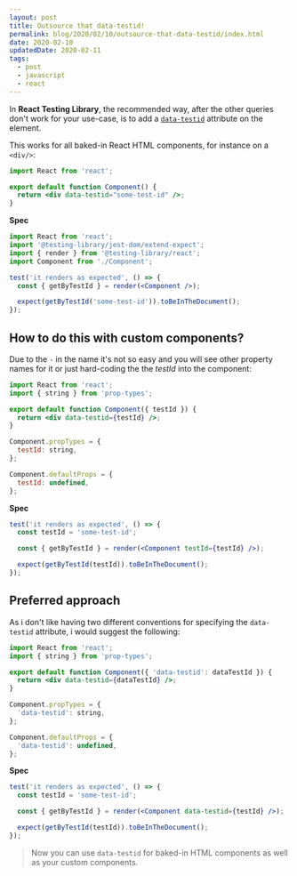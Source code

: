 ```yaml
---
layout: post
title: Outsource that data-testid!
permalink: blog/2020/02/10/outsource-that-data-testid/index.html
date: 2020-02-10
updatedDate: 2020-02-11
tags:
  - post
  - javascript
  - react
---
```


In **React Testing Library**, the recommended way, after the other queries don't work for your use-case, is to add a [`data-testid`](https://testing-library.com/docs/dom-testing-library/api-queries#bytestid) attribute on the element.

This works for all baked-in React HTML components, for instance on a `<div/>`:

```jsx
import React from 'react';

export default function Component() {
  return <div data-testid="some-test-id" />;
}
```

**Spec**

```jsx
import React from 'react';
import '@testing-library/jest-dom/extend-expect';
import { render } from '@testing-library/react';
import Component from './Component';

test('it renders as expected', () => {
  const { getByTestId } = render(<Component />);

  expect(getByTestId('some-test-id')).toBeInTheDocument();
});
```

## How to do this with custom components?

Due to the `-` in the name it's not so easy and you will see other property names for it or just hard-coding the the _testId_ into the component:

```jsx
import React from 'react';
import { string } from 'prop-types';

export default function Component({ testId }) {
  return <div data-testid={testId} />;
}

Component.propTypes = {
  testId: string,
};

Component.defaultProps = {
  testId: undefined,
};
```

**Spec**

```jsx
test('it renders as expected', () => {
  const testId = 'some-test-id';

  const { getByTestId } = render(<Component testId={testId} />);

  expect(getByTestId(testId)).toBeInTheDocument();
});
```

## Preferred approach

As i don't like having two different conventions for specifying the `data-testid` attribute, i would suggest the following:

```jsx
import React from 'react';
import { string } from 'prop-types';

export default function Component({ 'data-testid': dataTestId }) {
  return <div data-testid={dataTestId} />;
}

Component.propTypes = {
  'data-testid': string,
};

Component.defaultProps = {
  'data-testid': undefined,
};
```

**Spec**

```jsx
test('it renders as expected', () => {
  const testId = 'some-test-id';

  const { getByTestId } = render(<Component data-testid={testId} />);

  expect(getByTestId(testId)).toBeInTheDocument();
});
```

> Now you can use `data-testid` for baked-in HTML components as well as your custom components.
